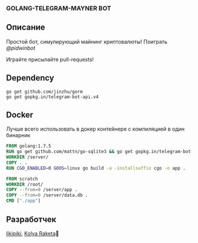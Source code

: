 ### GOLANG-TELEGRAM-MAYNER BOT

## Описание

Простой бот, симулирующий майнинг криптовалюты! Поиграть *@pidwinbot*

Играйте присылайте pull-requests!

## Dependency
```
go get github.com/jinzhu/gorm
go get gopkg.in/telegram-bot-api.v4
```

## Docker
Лучше всего использовать в докер контейнере с компиляцией в один бинарник
```Dockerfile
FROM golang:1.7.5
RUN go get github.com/mattn/go-sqlite3 && go get gopkg.in/telegram-bot-api.v4
WORKDIR /server/
COPY . .
RUN CGO_ENABLED=0 GOOS=linux go build -a -installsuffix cgo -o app .

FROM scratch  
WORKDIR /root/
COPY --from=0 /server/app .
COPY --from=0 /server/data.db .
CMD ["./app"]  
```

## Разработчек 
[likipiki](https://github.com/LikiPiki), [Kolya Raketa](https://github.com/kolyaraketa)🚀
